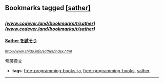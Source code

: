 ## Bookmarks tagged [[sather]](https://www.codever.land/search?q=[sather])

_<sup><sup>[www.codever.land/bookmarks/t/sather](www.codever.land/bookmarks/t/sather)</sup></sup>_
---
#### [Sather を試そう](http://www.shido.info/sather/index.html)
_<sup>http://www.shido.info/sather/index.html</sup>_

紫藤貴文
* **tags**: [free-programming-books-ja](../tagged/free-programming-books-ja.md), [free-programming-books](../tagged/free-programming-books.md), [sather](../tagged/sather.md)
---

